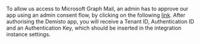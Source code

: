 To allow us access to Microsoft Graph Mail, an admin has to approve our app using an admin consent flow, by clicking on the following [link](https://login.microsoftonline.com/common/adminconsent?client_id=d53b5622-9b55-4399-88a6-187449269f91&redirect_uri=https://demistobot.demisto.com/msg-mail).
After authorising the Demisto app, you will receive a Tenant ID, Authentication ID and an Authentication Key, which should be inserted in the integration instance settings.